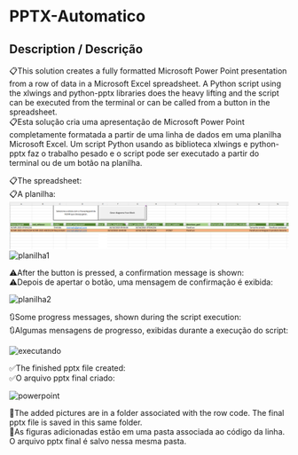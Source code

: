 # PPTX-Automatico

## Description / Descrição
📋This solution creates a fully formatted Microsoft Power Point presentation from a row of data in a Microsoft Excel spreadsheet. A Python script using the xlwings and python-pptx libraries does the heavy lifting and the script can be executed from the terminal or can be called from a button in the spreadsheet.  
📋Esta solução cria uma apresentação de Microsoft Power Point completamente formatada a partir de uma linha de dados em uma planilha Microsoft Excel. Um script Python usando as biblioteca xlwings e python-pptx faz o trabalho pesado e o script pode ser executado a partir do terminal ou de um botão na planilha.


📋The spreadsheet:   
📋A planilha:
![alt-text](./readme_images/planilha1.png)
<img width="1812" height="306" alt="planilha1" src="https://github.com/user-attachments/assets/897f3d12-41ac-4903-9c55-1cb04a4ab39d" />


⚠️After the button is pressed, a confirmation message is shown:    
⚠️Depois de apertar o botão, uma mensagem de confirmação é exibida:
<!--![alt-text](./readme_images/planilha2.png)--> 
<img width="1813" height="455" alt="planilha2" src="https://github.com/user-attachments/assets/357b3109-26e3-4f13-b57b-7667076544f7" />


🔃Some progress messages, shown during the script execution:    
🔃Algumas mensagens de progresso, exibidas durante a execução do script:

<!--![alt-text](./readme_images/executando.png)--> 
<img width="1722" height="370" alt="executando" src="https://github.com/user-attachments/assets/183d1ede-9a48-40d3-adb4-53f4f71277e1" />


✅The finished pptx file created:    
✅O arquivo pptx final criado:
<!--![alt-text](./readme_images/powerpoint.png)--> 
<img width="1919" height="991" alt="powerpoint" src="https://github.com/user-attachments/assets/e0c69bb3-9ef0-4d12-8cb8-96641a893753" />


📂The added pictures are in a folder associated with the row code. The final pptx file is saved in this same folder.  
📂As figuras adicionadas estão em uma pasta associada ao código da linha. O arquivo pptx final é salvo nessa mesma pasta.
